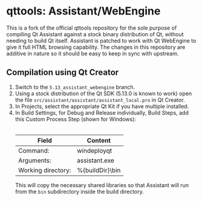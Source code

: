 # qttools: Assistant/WebEngine

This is a fork of the official qttools repository for the sole purpose of compiling Qt Assistant against a stock binary distribution of Qt, without needing to build Qt itself. Assistant is patched to work with Qt WebEngine to give it full HTML browsing capability. The changes in this repository are additive in nature so it should be easy to keep in sync with upstream.

## Compilation using Qt Creator

<ol>
<li> Switch to the <code>5.13_assistant_webengine</code> branch.
<li> Using a stock distribution of the Qt SDK (5.13.0 is known to work) open the file <code>src/assistant/assistant/assistant_local.pro</code> in Qt Creator.
<li> In Projects, select the appropriate Qt Kit if you have multiple installed.
<li> In Build Settings, for Debug and Release individually, Build Steps, add this Custom Process Step (shown for Windows):<br><br>

Field              | Content
------------------ | -------------
Command:           | windeployqt
Arguments:         | assistant.exe
Working directory: | %{buildDir}\bin

This will copy the necessary shared libraries so that Assistant will run from the <code>bin</code> subdirectory inside the build directory.
</ol>
